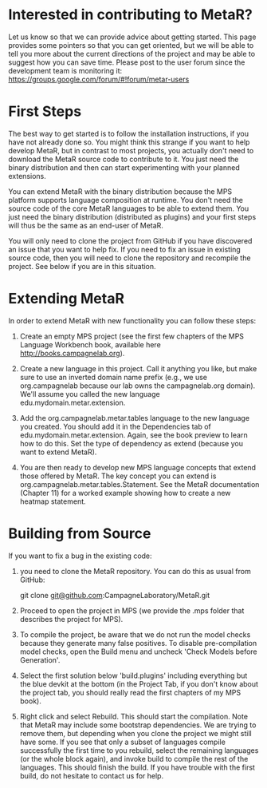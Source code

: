 Interested in contributing to MetaR?
====================================

Let us know so that we can provide advice about getting started. This page provides some pointers so that you can get oriented, but we will be able to tell you more about the current directions of the project and may be able to suggest how you can save time. Please post to the user forum since the development team is monitoring it: https://groups.google.com/forum/#!forum/metar-users

First Steps
===========

The best way to get started is to follow the installation instructions, if you have not already done so. You might think this strange if you want to help develop MetaR, but in contrast to most projects, you actually don't need to download the MetaR source code to contribute to it. You just need the binary distribution and then can start experimenting with your planned extensions. 

You can extend MetaR with the binary distribution because the MPS platform supports language composition at runtime. You don't need the source code of the core MetaR languages to be able to extend them. You just need the binary distribution (distributed as plugins) and your first steps will thus be the same as an end-user of MetaR.

You will only need to clone the project from GitHub if you have discovered an issue that you want to help fix. If you need to fix an issue in existing source code, then you will need to clone the repository and recompile the project. See below if you are in this situation.

Extending MetaR
===============


In order to extend MetaR with new functionality you can follow these steps:

1. Create an empty MPS project (see the first few chapters of the MPS Language Workbench book, available here http://books.campagnelab.org).

2. Create a new language in this project. Call it anything you like, but make sure to use an inverted domain name prefix (e.g., we use org.campagnelab because our lab owns the campagnelab.org domain). We'll assume you called the new language edu.mydomain.metar.extension.

3. Add the org.campagnelab.metar.tables language to the new language you created. You should add it in the Dependencies tab of edu.mydomain.metar.extension. Again, see the book preview to learn how to do this. Set the type of dependency as extend (because you want to extend MetaR).

4. You are then ready to develop new MPS language concepts that extend those offered by MetaR. The key concept you can extend is org.campagnelab.metar.tables.Statement. See the MetaR documentation (Chapter 11) for a worked example showing how to create a new heatmap statement.

Building from Source
====================

If you want to fix a bug in the existing code:

1. you need to clone the MetaR repository. You can do this as usual from GitHub:

    git clone git@github.com:CampagneLaboratory/MetaR.git


2. Proceed to open the project in MPS (we provide the .mps folder that describes the project for MPS).

3. To compile the project, be aware that we do not run the model checks because they generate many false positives. To disable pre-compilation model checks, open the Build menu and uncheck 'Check Models before Generation'. 

4. Select the first solution below 'build.plugins' including everything but the blue devkit at the bottom (in the Project Tab, if you don't know about the project tab, you should really read the first chapters of my MPS book).

5. Right click and select Rebuild. This should start the compilation. Note that MetaR may include some bootstrap dependencies. We are trying to remove them, but depending when you clone the project we might still have some. If you see that only a subset of languages compile successfully the first time to you rebuild, select the remaining languages (or the whole block again), and invoke build to compile the rest of the languages. This should finish the build. If you have trouble with the first build, do not hesitate to contact us for help. 




